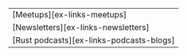 ||
|--------|
| [Meetups][ex-links-meetups] |
| [Newsletters][ex-links-newsletters] |
| [Rust podcasts][ex-links-podcasts-blogs] |
